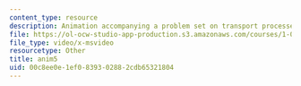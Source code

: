 ```yaml
---
content_type: resource
description: Animation accompanying a problem set on transport processes in the environment.
file: https://ol-ocw-studio-app-production.s3.amazonaws.com/courses/1-061-transport-processes-in-the-environment-fall-2008/00c8ee0e1ef0839302882cdb65321804_anim5.avi
file_type: video/x-msvideo
resourcetype: Other
title: anim5
uid: 00c8ee0e-1ef0-8393-0288-2cdb65321804
---
```

